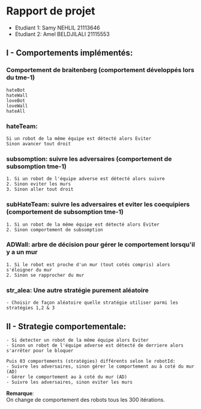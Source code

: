 # Rapport de projet  
- Etudiant 1: Samy NEHLIL           21113646
- Etudiant 2: Amel BELDJILALI       21115553 

## I - Comportements implémentés:
### **Comportement de braitenberg** (comportement développés lors du tme-1)
    hateBot
    hateWall
    loveBot
    loveWall
    hateAll
### **hateTeam**:  
    Si un robot de la même équipe est détecté alors Eviter 
    Sinon avancer tout droit
### **subsomption**:  suivre les adversaires (comportement de subsomption tme-1)
    1. Si un robot de l'équipe adverse est détecté alors suivre
    2. Sinon eviter les murs
    3. Sinon aller tout droit
### **subHateTeam**:  suivre les adversaires  et eviter les coequipiers (comportement de subsomption tme-1)
    1. Si un robot de la même équipe est détecté alors Eviter
    2. Sinon comportement de subsomption
### **ADWall**: arbre de décision pour gérer le comportement lorsqu'il y a un mur
    1. Si le robot est proche d'un mur (tout cotés compris) alors s'éloigner du mur
    2. Sinon se rapprocher du mur
### **str_alea**: Une autre stratégie purement aléatoire
    - Choisir de façon aléatoire quelle stratégie utiliser parmi les stratégies 1,2 & 3

## II - __Strategie comportementale__:
    - Si detecter un robot de la même équipe alors Eviter
    - Sinon un robot de l'équipe adverse est détecté de derriere alors s'arrêter pour le bloquer
    
    Puis 03 comportements (stratégies) différents selon le robotId:
    - Suivre les adversaires, sinon gérer le comportement au à coté du mur (AD)
    - Gérer le comportement au à coté du mur (AD)
    - Suivre les adversaires, sinon eviter les murs

 __Remarque__:  
On change de comportement des robots tous les 300 itérations.